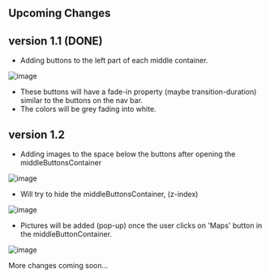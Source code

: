 Upcoming Changes
--

version 1.1 (DONE)
-- 

- Adding buttons to the left part of each middle container. 

![image](https://user-images.githubusercontent.com/97687673/154657369-ffe1c981-cfeb-41be-b322-2e96ce002114.png)

- These buttons will have a fade-in property (maybe transition-duration) similar to the buttons on the nav bar.
- The colors will be grey fading into white.


version 1.2
--

- Adding images to the space below the buttons after opening the middleButtonsContainer

![image](https://user-images.githubusercontent.com/97687673/155538969-9288f069-950a-4b50-b307-4ba981e5d3a7.png)


- Will try to hide the middleButtonsContainer, (z-index)

![image](https://user-images.githubusercontent.com/97687673/155539033-3702174e-70d7-4b46-8359-914852889579.png)

- Pictures will be added (pop-up) once the user clicks on 'Maps' button in the middleButtonContainer.

![image](https://user-images.githubusercontent.com/97687673/155539309-34015a9a-6661-40d8-9929-e1630d369cd8.png)

More changes coming soon...



